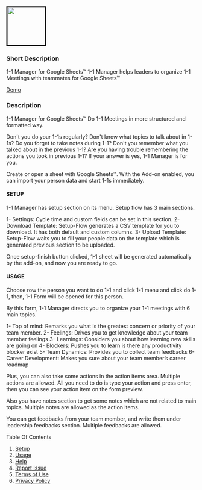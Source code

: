 
<img src="https://lh3.googleusercontent.com/YmrCcn1diOGVptJ_WaPjuzS8ntoTtqSQxzflEgTHFT_xIrohTwAutM3dCDD6P3JRePA" border="3" width="100" >

### Short Description

1-1 Manager for Google Sheets™ 
1-1 Manager helps leaders to organize 1-1 Meetings with teammates for Google Sheets™ 


[Demo](https://docs.google.com/spreadsheets/d/1LujprOTyhPhYPWdu85R3MFJrVDVK-Z4n0Cu2Y7nLb0U/edit?usp=sharing) 




### Description

1-1 Manager for Google Sheets™ 
Do 1-1 Meetings in more structured and formatted way.

Don't you do your 1-1s regularly? Don't know what topics to talk about in 1-1s? Do you forget to take notes during 1-1? Don't you remember what you talked about in the previous 1-1? Are you having trouble remembering the actions you took in previous 1-1? If your answer is yes, 1-1 Manager is for you.

Create or open a sheet with Google Sheets™. With the Add-on enabled, you can import your person data and start 1-1s immediately.

#### SETUP

1-1 Manager has setup section on its menu. Setup flow has 3 main sections. 

1- Settings: Cycle time and custom fields can be set in this section.
2- Download Template: Setup-Flow generates a CSV template for you to download. It has both default and custom columns.
3- Upload Template: Setup-Flow waits you to fill your people data on the template which is generated previous section to be uploaded. 

Once setup-finish button clicked, 1-1 sheet will be generated automatically by the add-on, and now you are ready to go.

#### USAGE

Choose row the person you want to do 1-1 and click 1-1 menu and click do 1-1, then, 1-1 Form will be opened for this person.

By this form, 1-1 Manager directs you to organize your 1-1 meetings with 6 main topics. 

1- Top of mind: Remarks you what is the greatest concern or priority of your team member.
2- Feelings: Drives you to get knowledge about your team member feelings
3- Learnings: Considers you about how learning new skills are going on
4- Blockers: Pushes you to learn is there any productivity blocker exist
5- Team Dynamics: Provides you to collect team feedbacks
6- Career Development: Makes you sure about your team member’s career roadmap

Plus, you can also take some actions in the action items area. Multiple actions are allowed. 
All you need to do is type your action and press enter, then you can see your action item on the form preview.

Also you have notes section to get some notes which are not related to main topics. Multiple notes are allowed as the action items.

You can get feedbacks from your team member, and write them under leadership feedbacks section. Multiple feedbacks are allowed.

Table Of Contents
1. [Setup](/sheets-one-on-one-plugin/setup) 
2. [Usage](/sheets-one-on-one-plugin/usage) 
3. [Help](/sheets-one-on-one-plugin/help) 
4. [Report Issue](/sheets-one-on-one-plugin/report-issue) 
2. [Terms of Use](/sheets-one-on-one-plugin/terms-of-use)
3. [Privacy Policy](/sheets-one-on-one-plugin/privacy-policy)
